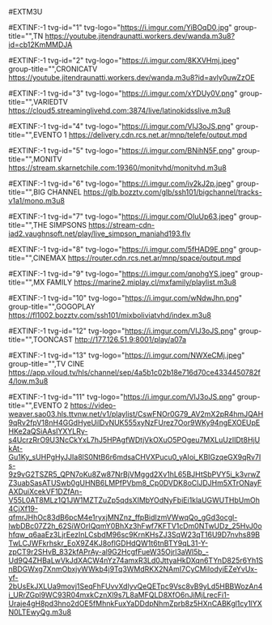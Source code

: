 #EXTM3U

#EXTINF:-1 tvg-id="1" tvg-logo="https://i.imgur.com/YiBOqD0.jpg" group-title="",TN 
https://youtube.jitendraunatti.workers.dev/wanda.m3u8?id=cb12KmMMDJA

#EXTINF:-1 tvg-id="2" tvg-logo="https://i.imgur.com/8KXVHmj.jpeg" group-title="",CRONICATV
https://youtube.jitendraunatti.workers.dev/wanda.m3u8?id=avly0uwZzOE

#EXTINF:-1 tvg-id="3" tvg-logo="https://i.imgur.com/xYDUy0V.png" group-title="",VARIEDTV
https://cloud5.streaminglivehd.com:3874/live/latinokidsslive.m3u8

#EXTINF:-1 tvg-id="4" tvg-logo="https://i.imgur.com/VIJ3oJS.png" group-title="",EVENTO 1
https://delivery.cdn.rcs.net.ar/mnp/telefe/output.mpd

#EXTINF:-1 tvg-id="5" tvg-logo="https://i.imgur.com/BNihN5F.png" group-title="",MONITV
https://stream.skarnetchile.com:19360/monitvhd/monitvhd.m3u8

#EXTINF:-1 tvg-id="6" tvg-logo="https://i.imgur.com/iv2kJ2p.jpeg" group-title="",BIG CHANNEL
https://glb.bozztv.com/glb/ssh101/bigchannel/tracks-v1a1/mono.m3u8

#EXTINF:-1 tvg-id="7" tvg-logo="https://i.imgur.com/OIuUp63.jpeg" group-title="",THE SIMPSONS
https://stream-cdn-iad2.vaughnsoft.net/play/live_simpson_maniahd193.flv

#EXTINF:-1 tvg-id="8" tvg-logo="https://i.imgur.com/5fHAD9E.png" group-title="",CINEMAX
https://router.cdn.rcs.net.ar/mnp/space/output.mpd

#EXTINF:-1 tvg-id="9" tvg-logo="https://i.imgur.com/qnohgYS.jpeg" group-title="",MX FAMILY
https://marine2.miplay.cl/mxfamily/playlist.m3u8

#EXTINF:-1 tvg-id="10" tvg-logo="https://i.imgur.com/wNdwJhn.png" group-title="",GOGOPLAY
https://fl1002.bozztv.com/ssh101/mixboliviatvhd/index.m3u8

#EXTINF:-1 tvg-id="12" tvg-logo="https://i.imgur.com/VIJ3oJS.png" group-title="",TOONCAST
http://177.126.51.9:8001/play/a07a

#EXTINF:-1 tvg-id="13" tvg-logo="https://i.imgur.com/NWXeCMj.jpeg" group-title="",TV CINE
https://app.viloud.tv/hls/channel/sep/4a5b1c02b18e716d70ce4334450782f4/low.m3u8

#EXTINF:-1 tvg-id="11" tvg-logo="https://i.imgur.com/VIJ3oJS.png" group-title="",EVENTO 2 
https://video-weaver.sao03.hls.ttvnw.net/v1/playlist/CswFNOr0G79_AV2mX2pR4hmJQAH9qRv2fpV18nH4GGdHyeUilDvNUK555xyNzFUrez7Oor9WKy94ngEXOEUpEHKe2aQSiAAsIYXYLRy-s4UcrzRrO9U3NcCkYxL7hJ5HPAgfWDtjVkOXuO5POgeu7MXLuUzIIDt8HjUkAt-Gu1Ky_sUHPgHyJJIa8lS0NtB6r6mdsaCHVXPucu0_yAIoi_KBIGzqeGX9qRv7Is-9z9vG2TSZR5_QPN7oKu8Zw87NrBjVMggd2Xv1hL65BJHtSbPVY5i_k3vrwZZ3uabSasATUSwb0gUHNB6LMPfPVbm8_Cp0DVDK8oClJDJHm5XTrONayFAXDuiXcekVF1DZfAn-V55L0AT8MLz1Q1JW1MZTZuZp5qdsXIMbYOdNyFbiEi1klaUGWUTHbUmOh4CjXf19-qfmrJHhOc83dB6pcM4e1ryxjMNZnz_ffpBidIzmVWwqQo_gGd3ocgl-lwbDBc07Z2h_62SiWOrIQqmY0BhXz3hFwf7KFTV1cDm0NTwUDz_25HvJ0ohfqw_q6aaEz3LjrEezInLCsbdM96sc9KrnKHsZJ3SqW23qT16U9D7nvhs89BTwLCJWFkrhskr_EoX9Z4KJ8oflGDHdQW1t6tnBTY9qL31-Y-zpCT9r2SHvB_832kfAPrAy-al9G2HcgfFueW35Ojrl3aWI5b_-Ud9Q4ZHBaLwVkJdXACW4nYz74amxR3Ld0JttyaHkDXqn6TYnD825r6Yh1SnBDGWxg7XnmObxjyWWkb4j9Tq3WMdRKX2NAmI7CyCMiIodyiEZeYvUx-yf-2bUsEkJXLUa9movj1SeqFhFUvvXdlyvQeQETpc9Vsc8vB9yLd5HBBWozAn4i_URrZGpl9WC93R04mxkCznXl9s7L8aMFQLD8XfO6nJiMjLrecFi1-Uraje4gH8pd3hno2dOE5fMhnkFuxYaDDdpNhmZprb8z5HXnCABKgl1cy1lYXN0LTEwyQg.m3u8